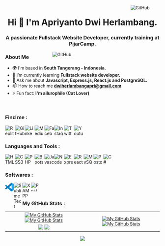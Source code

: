 <a href="https://www.github.com/apriyantodwiherlambang" target="_blank" rel="noreferrer">
  <img align="right" alt="GitHub" width="95" src="https://komarev.com/ghpvc/?username=apriyantodwiherlambang&style=flat-square">
</a>
<h1 align="center">Hi 👋 I'm Apriyanto Dwi Herlambang.</h1>

<h3 align="center">A passionate Fullstack Website Developer, currently training at PijarCamp.</h3>

<a href="https://www.github.com/apriyantodwiherlambang" target="_blank" rel="noreferrer">
  <img align="right" alt="GitHub" width="350" src="https://rajacepat.com/assets/frontend/img/androDev.gif">
</a>

<h3>About Me</h3>
                                                                                                         
- 🌍 I'm based in **South Tangerang - Indonesia.**
- 🌱  I’m currently learning **Fullstack website developer.**
- 💬  Ask me about **Javascript, Express.js, React.js and PostgreSQL.**
- 📫  How to reach me **dwiherlambangapri@gmail.com**
- ⚡  Fun fact: **I'm ailurophile (Cat Lover)**
<br>

<h3> Find me :</h3>
<a href="https://replit.com/@apriyantodwiherlambang" target="_blank" rel="noreferrer">
  <img align="left" alt="Replit" width="32" height="32" src="https://replit.com/public/images/sm.png">
</a>

<a href="https://www.github.com/apriyantodwiherlambang" target="_blank" rel="noreferrer">
  <img align="left" alt="GitHub" width="32" height="32" src="https://cdn-icons-png.flaticon.com/512/733/733609.png">
</a>

<a href="https://www.linkedin.com/in/apriyantodwiherlambang" target="_blank">
  <img align="left" alt="LinkedIn" width="32" height="32" src="https://cdn-icons-png.flaticon.com/512/1384/1384014.png"/>
</a>

<a href="https://medium.com/@apriyantodwiherlambang" target="_blank">
  <img align="left" alt="Medium" width="32" height="32" src="https://cdn-icons.flaticon.com/png/512/3670/premium/3670068.png?token=exp=1655180449~hmac=9fdf1c043d842102b9c809a168673328"/>
</a>

<a href="https://www.facebook.com/apriyantodwiherlambang" target="_blank" rel="noreferrer">
  <img align="left" alt="Facebook" width="32" height="32" src="https://cdn-icons-png.flaticon.com/512/1384/1384005.png">
</a>

<a href="https://www.instagram.com/apriyantodwiherlambang" target="_blank" rel="noreferrer">
  <img align="left" alt="Instagram" width="32" height="32" src="https://cdn-icons.flaticon.com/png/512/2175/premium/2175198.png?token=exp=1655188143~hmac=1b966b3e631acfde64d0927a6839a439">
</a>

<a href="https://twitter.com/apriyantodwih" target="_blank" rel="noreferrer">
  <img align="left" alt="Twitter" width="32" height="32" src="https://cdn-icons.flaticon.com/png/512/3669/premium/3669691.png?token=exp=1655188190~hmac=53a703d225c77c65ebe806040961c56b">
</a>

<a href="https://www.youtube.com/channel/UCUpDnmazf0oqTveeASIV9WA" target="_blank" rel="noreferrer">
  <img align="left" alt="Youtube" width="32" height="32" src="https://cdn-icons.flaticon.com/png/512/4401/premium/4401475.png?token=exp=1655188223~hmac=7874c17ce0625ec49c314a93ad7837e3">
</a>
<br>
<br>

<h3> Languages and Tools :</h3>
<a href="https://www.w3schools.com/html" target="_blank">
  <img align="left" alt="HTML5" width="32px" height="32" src="https://cdn-icons-png.flaticon.com/512/5968/5968267.png">
</a>

<a href="https://www.w3schools.com/css" target="_blank">
  <img align="left" alt="CSS3" width="32px" height="32" src="https://cdn-icons-png.flaticon.com/512/5968/5968242.png">
</a>

<a href="https://www.php.net/" target="_blank" rel="noreferrer">
  <img align="left" alt="PHP" width="32" height="32" src="https://cdn-icons-png.flaticon.com/512/5968/5968332.png">
</a>

<a href="https://getbootstrap.com/" target="_blank" rel="noreferrer">
  <img align="left" alt="Bootstrap" width="32" height="32" src="https://raw.githubusercontent.com/danielcranney/readme-generator/main/public/icons/skills/bootstrap-colored.svg">
</a>

<a href="https://developer.mozilla.org/en-US/docs/Web/JavaScript" target="_blank" rel="noreferrer">
  <img align="left" alt="Javascript" width="32" height="32" src="https://cdn-icons-png.flaticon.com/512/5968/5968292.png">
</a>

<a href="https://nodejs.org/en/" target="_blank" rel="noreferrer">
  <img align="left" alt="NodeJS" width="32" height="32" src="https://raw.githubusercontent.com/danielcranney/readme-generator/main/public/icons/skills/nodejs-colored.svg">
</a>

<a href="https://expressjs.com/" target="_blank" rel="noreferrer">
  <img align="left" alt="ExpressJS" width="32" height="32" src="https://raw.githubusercontent.com/danielcranney/readme-generator/main/public/icons/skills/express-colored.svg">
</a>

<a href="https://reactjs.org" target="_blank" rel="noreferrer">
  <img align="left" alt="ReactJS" width="32" height="32" src="https://upload.wikimedia.org/wikipedia/commons/a/a7/React-icon.svg">
</a>

<a href="https://www.mysql.com/" target="_blank" rel="noreferrer">
  <img align="left" alt="MySQL" width="32" height="32" src="https://raw.githubusercontent.com/danielcranney/readme-generator/main/public/icons/skills/mysql-colored.svg">
</a>

<a href="https://www.postgresql.org/" target="_blank" rel="noreferrer">
  <img align="left" alt="PostgreSQL" width="32" height="32" src="https://raw.githubusercontent.com/danielcranney/readme-generator/main/public/icons/skills/postgresql-colored.svg">
</a>

<a href="https://docs.microsoft.com/en-us/dotnet/csharp" target="_blank" rel="noreferrer">
  <img align="left" alt="C#" width="32" height="32" src="https://seeklogo.com/images/C/c-sharp-c-logo-02F17714BA-seeklogo.com.png">
</a>
<br>
<br>

<h3> Softwares :</h3>
<a href="https://code.visualstudio.com" target="_blank">
  <img align="left" alt="Visual Studio Code" width="28px" src="https://raw.githubusercontent.com/github/explore/80688e429a7d4ef2fca1e82350fe8e3517d3494d/topics/visual-studio-code/visual-studio-code.png">
</a>

<a href="https://www.sublimetext.com" target="_blank">
  <img align="left" alt="Sublime Text" width="28px" src="https://cdn.worldvectorlogo.com/logos/sublime-text.svg">
</a>

<a href="https://www.apachefriends.org" target="_blank">
  <img align="left" alt="XAMPP" width="28px" src="https://seeklogo.com/images/X/xampp-logo-1C1A9E3689-seeklogo.com.png">
</a>

<a href="https://www.postman.com" target="_blank">
  <img align="left" alt="Postman" width="28" height="28" src="https://www.svgrepo.com/show/354202/postman-icon.svg">
</a>
<br>
<br>

<h3> My GitHub Stats :</h3>
<table>
    <tr>
        <td align="center">
          <a href="https://github.com/apriyantodwiherlambang#gh-light-mode-only">
            <img src="https://github-readme-stats.vercel.app/api?username=apriyantodwiherlambang&show_icons=true&theme=default&include_all_commits=true#gh-light-mode-only" alt="My GitHub Stats"/></a>
          <a href="https://github.com/apriyantodwiherlambang#gh-dark-mode-only">
            <img src="https://github-readme-stats.vercel.app/api?username=apriyantodwiherlambang&show_icons=true&theme=tokyonight&include_all_commits=true#gh-dark-mode-only" alt="My GitHub Stats"/></a>
      </td>
        <td rowspan="2" align="center">
          <a href="https://github.com/apriyantodwiherlambang#gh-light-mode-only">
            <img src="https://github-readme-stats.vercel.app/api/top-langs/?username=apriyantodwiherlambang&theme=default&langs_count=8#gh-light-mode-only" alt="My GitHub Stats"/></a>
          <a href="https://github.com/apriyantodwiherlambang#gh-dark-mode-only">
            <img src="https://github-readme-stats.vercel.app/api/top-langs/?username=apriyantodwiherlambang&theme=tokyonight&langs_count=8#gh-dark-mode-only" alt="My GitHub Stats"/></a>
      </td>
    </tr>
    <tr>
        <td align="center">
          <a href="https://github.com/apriyantodwiherlambang#gh-light-mode-only">
            <img src="https://github-readme-streak-stats.herokuapp.com/?user=apriyantodwiherlambang&theme=default"/></a>
          <a href="https://github.com/apriyantodwiherlambang#gh-dark-mode-only">
            <img src="https://github-readme-streak-stats.herokuapp.com/?user=apriyantodwiherlambang&theme=tokyonight"/></a></td>
    </tr>
</table>

<!-- see https://ashutosh00710.github.io/github-readme-activity-graph/ -->
<div align="center">
<img width="843em" src="https://activity-graph.herokuapp.com/graph?username=apriyantodwiherlambang&point=1877f2&line=58a6ff&hide_title=true&bg_color=ffffff&color=24292e">
</div>
